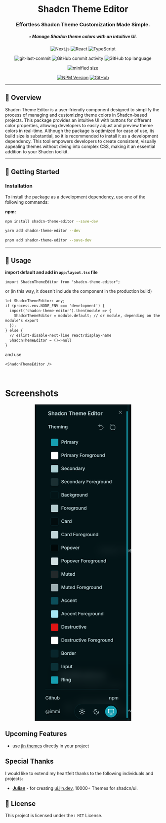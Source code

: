 <div align="center">
<h1 align="center">Shadcn Theme Editor</h1>
<h3>Effortless Shadcn Theme Customization Made Simple.</h3>
<h5>◦ Manage Shadcn theme colors with an intuitive UI.</h5>

<p align="center">

![Next.js](https://img.shields.io/badge/Next.js-000000.svg?style&logo=Next.js&logoColor=white)
![React](https://img.shields.io/badge/React-61DAFB.svg?style&logo=React&logoColor=black)
![TypeScript](https://img.shields.io/badge/TypeScript-3178C6.svg?style&logo=TypeScript&logoColor=white)

</p>

![git-last-commit](https://img.shields.io/github/last-commit/programming-with-ia/shadcn-theme-editor)
![GitHub commit activity](https://img.shields.io/github/commit-activity/m/programming-with-ia/shadcn-theme-editor)
![GitHub top language](https://img.shields.io/github/languages/top/programming-with-ia/shadcn-theme-editor)

![minified size](https://badgen.net/bundlephobia/min/shadcn-theme-editor@latest)

[![NPM Version](https://img.shields.io/npm/v/shadcn-theme-editor?logo=npm)](https://www.npmjs.com/package/shadcn-theme-editor)
[![GitHub](https://img.shields.io/badge/shadcn_theme_editor-161b22?logo=github)](https://github.com/programming-with-ia/shadcn-theme-editor)

</div>

---

## 📍 Overview

Shadcn Theme Editor is a user-friendly component designed to simplify the process of managing and customizing theme colors in Shadcn-based projects. This package provides an intuitive UI with buttons for different color properties, allowing developers to easily adjust and preview theme colors in real-time. Although the package is optimized for ease of use, its build size is substantial, so it is recommended to install it as a development dependency. This tool empowers developers to create consistent, visually appealing themes without diving into complex CSS, making it an essential addition to your Shadcn toolkit.

---

## 🚀 Getting Started

### Installation

To install the package as a development dependency, use one of the following commands:

**npm:**

```sh
npm install shadcn-theme-editor --save-dev
```

```sh
yarn add shadcn-theme-editor --dev
```

```sh
pnpm add shadcn-theme-editor --save-dev
```

---

## 📖 Usage

**import default and add in `app/layout.tsx` file**

<!-- 
> **Tip**  
> It is preferable to use this component within the `ThemeProvider`, as follows:
`import { ThemeProvider } from 'next-themes';` -->

```tsx
import ShadcnThemeEditor from "shadcn-theme-editor";
```

or (in this way, it doesn't include the component in the production build)

```tsx
let ShadcnThemeEditor: any;
if (process.env.NODE_ENV === 'development') {
  import('shadcn-theme-editor').then(module => {
    ShadcnThemeEditor = module.default; // or module, depending on the module's export
  });
} else {
  // eslint-disable-next-line react/display-name
  ShadcnThemeEditor = ()=>null
}
```

and use

```tsx
<ShadcnThemeEditor />
```

</br>

# Screenshots

<p align="center">
  <img align="center" src="https://raw.githubusercontent.com/programming-with-ia/shadcn-theme-editor/master/screenshots/shadcn-theme-editor.png" alt="logo">
</p>

## Upcoming Features

- use [jln themes](https://ui.jln.dev/) directly in your project

## Special Thanks

I would like to extend my heartfelt thanks to the following individuals and projects:

- **[Julian](https://github.com/jln13x)** - for creating [ui.jln.dev](https://ui.jln.dev/), 10000+ Themes for shadcn/ui.

## 📄 License

This project is licensed under the `ℹ️ MIT` License.
